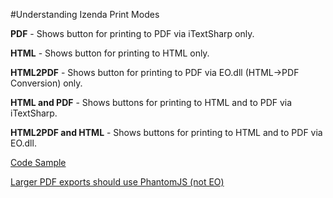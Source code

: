 #Understanding Izenda Print Modes

**PDF** - Shows button for printing to PDF via iTextSharp only.

**HTML** - Shows button for printing to HTML only.

**HTML2PDF** - Shows button for printing to PDF via EO.dll (HTML->PDF Conversion) only.

**HTML and PDF** - Shows buttons for printing to HTML and to PDF via iTextSharp.

**HTML2PDF and HTML** - Shows buttons for printing to HTML and to PDF via EO.dll.

[Code Sample](http://wiki.izenda.us/API/CodeSamples/PrintMode)

[Larger PDF exports should use PhantomJS (not EO)](http://wiki.izenda.us/API/CodeSamples/PdfPrintMode)